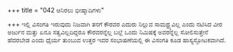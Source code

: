 +++
title = "042 ಆನಿರಲು ಭೀಷ್ಮಾದಿಗಳು"

+++
ಇಲ್ಲಿ ವಿಸಂಗತಿ ಇರುವುದು ನಿಜವಾಗಿ ತನಗೆ ಕೌರವರ ಎದುರು ನಿಲ್ಲುವ ಸಾಮಥ್ರ್ಯವಿಲ್ಲ ಎಂದು ನಟಿಸಿದ ವೀರ ಅರ್ಜುನ ಮತ್ತು ಏನೂ ಸತ್ವವಿಲ್ಲದಿದ್ದರೂ ಕೌರವರನ್ನೆಲ್ಲ ಬಲ್ಲೆ ಒಂದು ನಿಮಿಷಕ್ಕೆ ಅವರನ್ನೆಲ್ಲ ಸೋಲಿಸುತ್ತೇನೆ ಹೆದರಬೇಡ ಎಂದು ಧೈರ್ಯ ತುಂಬುವ ಉತ್ತರ ಇವರ ಸಂಭಾಷಣೆಯಲ್ಲಿ ಈ ವಿಸಂಗತಿ ಕೂಡ ಹಾಸ್ಯಸ್ಫೋಟಕವಾಗಿದೆ.